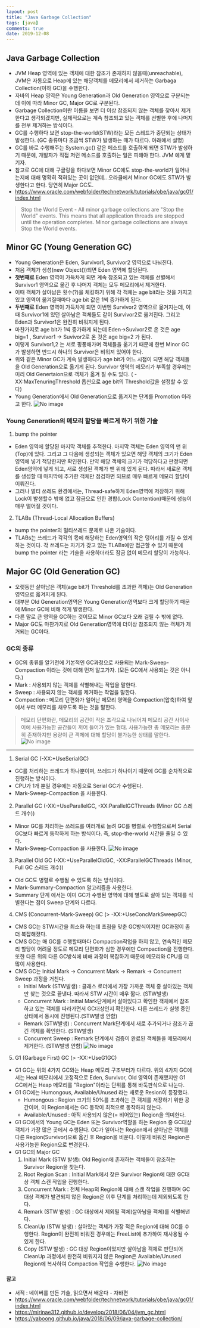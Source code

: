 ```yaml
---
layout: post
title: "Java Garbage Collection"
tags: [java]
comments: true
date: 2019-12-08
---
```


## Java Garbage Collection
- JVM Heap 영역에 있는 객체에 대한 참조가 존재하지 않을때(unreachable), JVM은 자동으로 Heap에 있는 해당객체를 메모리에서 제거하는 Garbaga Collection(이하 GC)을 수행한다.
- 자바의 Heap 영역은 Young Generation과 Old Generation 영역으로 구분되는데 이에 따라 Minor GC, Major GC로 구분된다.
- Garbage Collection이란 이름을 보면 더 이상 참조되지 않는 객체를 찾아서 제거한다고 생각되겠지만, 실제적으로는 계속 참조되고 있는 객체를 선별한 후에 나머지를 전부 제거하는 방식이다.
- GC를 수행하다 보면 stop-the-world(STW)라는 모든 스레드가 중단되는 상태가 발생한다. (GC 종류마다 조금씩 STW가 발생하는 때가 다르다. 아래에서 설명)
- GC를 바로 수행해주는 System.gc() 같은 메소드를 호출하게 되면 STW가 발생하기 때문에, 개발자가 직접 저런 메소드를 호출하는 일은 피해야 한다. JVM 에게 맡기자.
- 참고로 GC에 대해 구글링을 하다보면 Minor GC에도 stop-the-world가 일어나는지에 대해 명확히 적혀있는 곳이 없던데.. 오라클에서 Minor GC에도 STW가 발생한다고 한다. 당연히 Major GC도.
- <https://www.oracle.com/webfolder/technetwork/tutorials/obe/java/gc01/index.html>
> Stop the World Event - All minor garbage collections are "Stop the World" events. This means that all application threads are stopped until the operation completes. Minor garbage collections are always Stop the World events.


## Minor GC (Young Generation GC)
- Young Generation은 Eden, Survivor1, Survivor2 영역으로 나눠진다.
- 처음 객체가 생성(new Object())되면 Eden 영역에 할당된다.
- **첫번째로** Eden 영역이 가득차게 되면 계속 참조되고 있는 객체를 선별해서 Survivor1 영역으로 옮긴 후 나머지 객체는 모두 메모리에서 제거한다. 
- 이때 객체가 살아남은 횟수(?)을 체킹하기 위해 각 객체는 age bit라는 것을 가지고 있고 영역이 옮겨질때마다 age bit 값은 1씩 증가하게 된다.
- **두번째로** Eden 영역이 가득차게 되면 이번엔 Survivor2 영역으로 옮겨지는데, 이때 Survivor1에 있던 살아남은 객체들도 같이 Survivor2로 옮겨진다. 그리고 Eden과 Survivor1은 완전히 비워지게 된다.
- 마찬가지로 age bit가 1씩 증가하게 되는데 Eden->Suvivor2로 온 것은 age big=1 , Survivor1 -> Suvivor2로 온 것은 age big=2 가 된다.
- 이렇게 Survivor1,2 는 서로 핑퐁해가며 객체들을 옮기기 때문에 한번 Minor GC가 발생하면 반드시 하나의 Survivor은 비워져 있어야 한다.
- 위와 같은 Minor GC가 계속 발생하다가 age bit가 어느 시점이 되면 해당 객체들을 Old Generation으로 옮기게 된다. Survivor 영역의 메모리가 부족할 경우에는 미리 Old Genertaion으로 객체가 옮겨 질 수도 있다. ( -XX:MaxTenuringThreshold 옵션으로 age bit의 Threshold값을 설정할 수 있다)
- Young Generation에서 Old Generation으로 옮겨지는 단계를 Promotion 이라고 한다.
![No image](/assets/posts/20191208/minor_gc.png)

### Young Generation의 메모리 할당을 빠르게 하기 위한 기술
1. bump the pointer
- Eden 영역에 할당된 마지막 객체를 추적한다. 마지막 객체는 Eden 영역의 맨 위(Top)에 있다. 그리고 그 다음에 생성되는 객체가 있으면 해당 객체의 크기가 Eden 영역에 넣기 적당한지만 확인한다. 만약 해당 객체의 크기가 적당하다고 판정되면 Eden영역에 넣게 되고, 새로 생성된 객체가 맨 위에 있게 된다. 따라서 새로운 객체를 생성할 때 마지막에 추가한 객체만 점검하면 되므로 매우 빠르게 메모리 할당이 이뤄진다.
- 그러나 멀티 쓰레드 환경에서는, Thread-safe하게 Eden영역에 저장하기 위해 Lock이 발생할수 밖에 없고 잠금으로 인한 경합(Lock Contention)때문에 성능이 매우 떨어질 것이다.

2. TLABs (Thread-Local Allocation Buffers)
- bump the pointer의 멀티쓰레드 문제로 나온 기술이다.
- TLABs는 쓰레드가 각각의 몫에 해당하는 Eden영역의 작은 덩어리를 가질 수 있게 하는 것이다. 각 쓰레드는 자기가 갖고 있는 TLABs에만 접근할 수 있기 때문에 bump the pointer 라는 기술을 사용하더라도 잠금 없이 메모리 할당이 가능하다. 


## Major GC (Old Generation GC)
- 오랫동안 살아남은 객체(age bit가 Threshold를 초과한 객체)는 Old Generation 영역으로 옮겨지게 된다.
- 대부분 Old Generation영역은 Young Generation영역보다 크게 할당하기 때문에 Minor GC에 비해 적게 발생한다. 
- 다른 말로 큰 영역을 GC하는 것이므로 Minor GC보다 오래 걸릴 수 밖에 없다.
- Major GC도 마찬가지로 Old Generation영역에 더이상 참조되지 않는 객체가 제거되는 GC이다.

### GC의 종류
- GC의 종류를 알기전에 기본적인 GC과정으로 사용되는 Mark-Sweep-Compaction 이라는 것에 대해 먼저 알고가자. (모든 GC에서 사용되는 것은 아니다.)
- Mark : 사용되지 않는 객체를 식별해내는 작업을 말한다.
- Sweep : 사용되지 않는 객체를 제거하는 작업을 말한다.
- Compaction : 메모리 단편화가 일어난 메모리 영역을 Compaction(압축)하여 앞에서 부터 메모리를 채우도록 하는 것을 말한다.
> 메모리 단편화란, 메모리의 공간이 작은 조각으로 나뉘어져 메모리 공간 사이사이에 사용가능한 공간들이 끼어 들어가 있는 형태. 사용가능한 총 메모리는 충분히 존재하지만 용량이 큰 객체에 대해 할당이 불가능한 상태를 말한다.
![No image](/assets/posts/20191208/mark_sweep_compaction.png)
------

1. Serial GC (-XX:+UseSerialGC)
- GC를 처리하는 쓰레드가 하나뿐이며, 쓰레드가 하나이기 때문에 GC를 순차적으로 진행하는 방식이다.
- CPU가 1개 뿐일 경우에는 자동으로 Serial GC가 수행된다.
- Mark-Sweep-Compaction 을 사용한다.

2. Parallel GC (-XX:+UseParallelGC, -XX:ParallelGCThreads (Minor GC 스레드 개수))
- Minor GC를 처리하는 쓰레드를 여러개로 늘려 GC를 병렬로 수행함으로써 Serial GC보다 빠르게 동작하게 하는 방식이다. 즉, stop-the-world 시간을 줄일 수 있다.
- Mark-Sweep-Compaction 을 사용한다.
![No image](/assets/posts/20191208/serial_parallel_gc.png)

3. Parallel Old GC (-XX:+UseParallelOldGC, -XX:ParallelGCThreads (Minor, Full GC 스레드 개수))
- Old GC도 병렬로 수행될 수 있도록 하는 방식이다.
- Mark-Summary-Compaction 알고리즘을 사용한다.
- Summary 단계 에서는 이미 GC가 수행된 영역에 대해 별도로 살아 있는 객체를 식별한다는 점이 Sweep 단계와 다르다.

4. CMS (Concurrent-Mark-Sweep) GC (> -XX:+UseConcMarkSweepGC)
- CMS GC는 STW시간을 최소화 하는데 초점을 맞춘 GC방식이지만 GC과정이 좀더 복잡해졌다.
- CMS GC는 매 GC를 수행할때마다 Compaction작업을 하지 않고, 연속적인 메모리 할당이 어려울 정도로 메모리 단편화가 심한 경우에만 Compaction을 진행한다. 또한 다른 위의 다른 GC방식에 비해 과정이 복잡하기 때문에 메모리와 CPU를 더 많이 사용한다.
- CMS GC는 Initial Mark -> Concurrent Mark -> Remark -> Concurrent Sweep 과정을 거친다.
  * Initial Mark (STW발생) : 클래스 로더에서 가장 가까운 객체 중 살아있는 객체만 찾는 것으로 끝낸다. 따라서 STW 시간이 매우 짧다. (STW발생)
  * Concurrent Mark : Initial Mark단계에서 살아있다고 확인한 객체에서 참조하고 있는 객체를 따라가면서 GC대상인지 확인한다. 다른 쓰레드가 실행 중인 상태에서 동시에 진행된다.(STW발생 안함) 
  * Remark (STW발생) : Concurrent Mark단계에서 새로 추가되거나 참조가 끊긴 객체를 확인한다. (STW발생)
  * Concurrent Sweep : Remark 단계에서 검증이 완료된 객체들을 메모리에서 제거한다. (STW발생 안함) 
![No image](/assets/posts/20191208/serial_cms_gc.png)

5. G1 (Garbage First) GC (> -XX:+UseG1GC)
- G1 GC는 위의 4가지 GC와는 Heap 메모리 구조부터가 다르다. 위의 4가지 GC에서는 Heal 메모리에서 고정적으로 Eden, Survivor, Old 영역이 존재했지만 G1 GC에서는 Heap 메모리를 "Region"이라는 단위를 통해 바둑판식으로 나눈다.
- G1 GC에는 Humongous, Available/Unused 라는 새로운 Resion이 등장했다.
  * Humongous : Region 크기의 50%를 초과하는 큰 객체를 저장하기 위한 공간이며, 이 Region에서는 GC 동작이 최적으로 동작하지 않는다.
  * Available/Unused : 아직 사용되지 않은(= 비어있는) Region을 의미한다.
- G1 GC에서의 Young GC는 Eden 또는 Survivor역할을 하는 Region 중 GC대상 객체가 가장 많은 곳에서 수행된다. GC가 일어나는 Region에서 살아남은 객체를 다른 Region(Survivor)으로 옮긴 후 Region을 비운다. 이렇게 비워진 Region은 사용가능한 Region으로 변경한다.
- G1 GC의 Major GC 
  1. Initial Mark (STW 발생): Old Region에 존재하는 객체들이 참조하는 Survivor Region을 찾는다. 
  2. Root Region Scan : Initial Mark에서 찾은 Survivor Region에 대한 GC대상 객체 스캔 작업을 진행한다.
  3. Concurrent Mark : 전체 Heap의 Region에 대해 스캔 작업을 진행하며 GC대상 객체가 발견되지 않은 Region은 이후 단계를 처리하는데 제외되도록 한다.
  4. Remark (STW 발생) : GC 대상에서 제외될 객체(살아남을 객체)를 식별해낸다.
  5. CleanUp (STW 발생) : 살아있는 객체가 가장 적은 Region에 대해 GC를 수행한다. Region이 완전히 비워진 경우에는 FreeList에 추가하여 재사용될 수 있게 한다.
  6. Copy (STW 발생) : GC 대상 Region이었지만 살아남을 객체로 판단되어 CleanUp 과정에서 완전히 비워지지 않은 Region은 Available/Unused Region에 복사하여 Compaction 작업을 수행한다.
![No image](/assets/posts/20191208/g1_heap_memory.png)


#### 참고
- 서적 : 네이버를 만든 기술, 읽으면서 배운다 - 자바편 
- <https://www.oracle.com/webfolder/technetwork/tutorials/obe/java/gc01/index.html>
- <https://mirinae312.github.io/develop/2018/06/04/jvm_gc.html>
- <https://yaboong.github.io/java/2018/06/09/java-garbage-collection/> 
